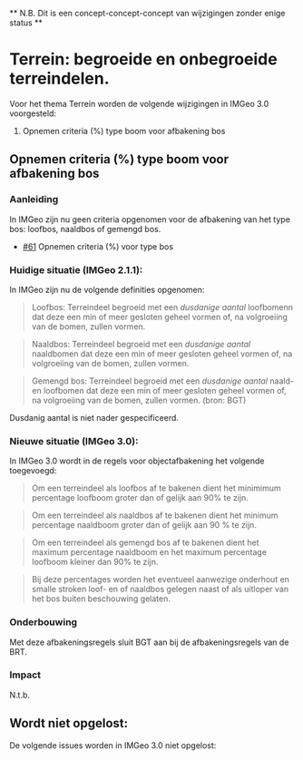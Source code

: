
** N.B. Dit is een concept-concept-concept van wijzigingen zonder enige status ** 

# Terrein: begroeide en onbegroeide terreindelen.

Voor het thema Terrein worden de volgende wijzigingen in IMGeo 3.0 voorgesteld:

1. Opnemen criteria (%) type boom voor afbakening bos

## Opnemen criteria (%) type boom voor afbakening bos

### Aanleiding
In IMGeo zijn nu geen criteria opgenomen voor de afbakening van het type bos: loofbos, naaldbos of gemengd bos. 

- [#61](/../../issues/61) Opnemen criteria (%) voor type bos

### Huidige situatie (IMGeo 2.1.1): 
In IMGeo zijn nu de volgende definities opgenomen:

> Loofbos: Terreindeel begroeid met een _dusdanige aantal_ loofbomenn dat deze een min of meer gesloten geheel vormen of, na volgroeiing van de bomen, zullen vormen. 

> Naaldbos: Terreindeel begroeid met een _dusdanige aantal_ naaldbomen dat deze een min of meer gesloten geheel vormen of, na volgroeiing van de bomen, zullen vormen. 

> Gemengd bos: Terreindeel begroeid met een _dusdanige aantal_ naald- en loofbomen dat deze een min of meer gesloten geheel vormen of, na volgroeiing van de bomen,
zullen vormen. (bron: BGT) 

Dusdanig aantal is niet nader gespecificeerd.

### Nieuwe situatie (IMGeo 3.0):
In IMGeo 3.0 wordt in de regels voor objectafbakening het volgende toegevoegd:

>Om een terreindeel als loofbos af te bakenen dient het minimimum percentage loofboom groter dan of gelijk aan 90% te zijn.

>Om een terreindeel als naaldbos af te bakenen dient het minimum percentage naaldboom groter dan of gelijk aan 90 % te zijn.

>Om een terreindeel als gemengd bos af te bakenen dient het maximum percentage naaldboom en het maximum percentage loofboom kleiner dan 90% te zijn.

>Bij deze percentages worden het eventueel aanwezige onderhout en smalle stroken loof- en of naaldbos gelegen naast of als uitloper van het bos
buiten beschouwing gelaten.

### Onderbouwing
Met deze afbakeningsregels sluit BGT aan bij de afbakeningsregels van de BRT.

### Impact
N.t.b.






## Wordt niet opgelost:

De volgende issues worden in IMGeo 3.0 niet opgelost:



